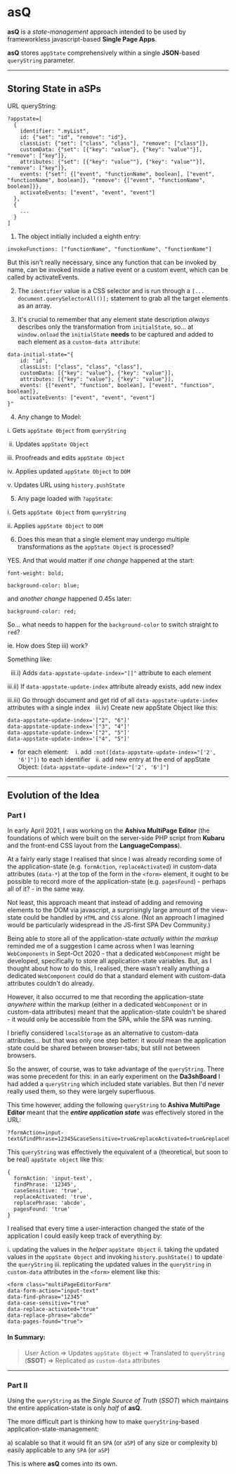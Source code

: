 # asQ
**asQ** is a *state-management* approach intended to be used by frameworkless javascript-based **Single Page Apps**.

**asQ** stores `appState` comprehensively within a single **JSON**-based `queryString` parameter.

______

## Storing State in aSPs

URL queryString:

```
?appstate=[
  {
    identifier: ".myList",
    id: {"set": "id", "remove": "id"},
    classList: {"set": ["class", "class"], "remove": ["class"]},
    customData: {"set": [{"key": "value"}, {"key": "value""}], "remove": ["key"]},
    attributes: {"set": [{"key": "value""}, {"key": "value""}], "remove": ["key"]},
    events: {"set": {["event", "functionName", boolean], ["event", "functionName", boolean]}, "remove": {["event", "functionName", boolean]}},
    activateEvents: ["event", "event", "event"]
  },
  {
    ...
  }
]
```


1) The object initially included a eighth entry:

```
invokeFunctions: ["functionName", "functionName", "functionName"]
```

But this isn't really necessary, since any function that can be invoked by name, can be invoked inside a native event or a custom event, which can be called by activateEvents.

2) The `identifier` value is a CSS selector and is run through a `[... document.querySelectorAll()];` statement to grab all the target elements as an array.

3) It's crucial to remember that any element state description *always* describes only the transformation from `initialState`, so... at `window.onload` the `initialState` **needs** to be captured and added to each element as a `custom-data attribute`:

```
data-initial-state="{
    id: "id",
    classList: ["class", "class", "class"],
    customData: [{"key": "value"}, {"key": "value"}],
    attributes: [{"key": "value"}, {"key": "value"}],
    events: {["event", "function", boolean], ["event", "function", boolean]},
    activateEvents: ["event", "event", "event"]
}"
```

4) Any change to Model:

 i. Gets `appState Object` from `queryString`
 
   
 ii. Updates `appState Object`
 
 
 iii. Proofreads and edits `appState Object`
 
 
 iv. Applies updated `appState Object` to `DOM`
 
 
 v. Updates URL using `history.pushState`
  

5) Any page loaded with `?appState`:

 i. Gets `appState Object` from `queryString`
  
 ii. Applies `appState Object` to `DOM`

6) Does this mean that a single element may undergo multiple transformations as the `appState Object` is processed?

YES. And that would matter if *one change* happened at the start:

`font-weight: bold;`

`background-color: blue;`

and *another change* happened 0.45s later:

`background-color: red;`

So... what needs to happen for the `background-color` to switch straight to `red`?

ie. How does Step iii) work?

Something like:

  iii.i) Adds `data-appstate-update-index="[]"` attribute to each element

  iii.ii) If `data-appstate-update-index` attribute already exists, add new index

  iii.iii) Go through document and get rid of all `data-appstate-update-index` attributes with a single index
  
  iii.iv) Create new appState Object like this:

```
data-appstate-update-index='["2", "6"]'
data-appstate-update-index='["3", "4"]'
data-appstate-update-index='["2", "5"]'
data-appstate-update-index='["4", "5"]'
```

- for each element:
  
 i. add `:not([data-appstate-update-index="['2', '6']"])` to each identifier
  
 ii. add new entry at the end of appState Object: `[data-appstate-update-index="['2', '6']"]`


______

## Evolution of the Idea

### Part I

In early April 2021, I was working on the **Ashiva MultiPage Editor** (the foundations of which were built on the server-side PHP script from **Kubaru** and the front-end CSS layout from the **LanguageCompass**).

At a fairly early stage I realised that since I was already recording some of the application-state (e.g. `formAction`, `replaceActivated`) in custom-data attributes (`data-*`) at the top of the form in the `<form>` element, it ought to be possible to record more of the application-state (e.g. `pagesFound`) - perhaps all of it? - in the same way.

Not least, this approach meant that instead of adding and removing elements to the DOM via javascript, a surprisingly large amount of the view-state could be handled by `HTML` and `CSS` alone. (Not an approach I imagined would be particularly widespread in the JS-first SPA Dev Community.)

Being able to store all of the application-state *actually within the markup* reminded me of a suggestion I came across when I was learning `WebComponents` in Sept-Oct 2020 - that a dedicated `WebComponent` might be developed, specifically to store all application-state variables. But, as I thought about how to do this, I realised, there wasn't really anything a dedicated `WebComponent` could do that a standard element with custom-data attributes couldn't do already.

However, it also occurred to me that recording the application-state *anywhere* within the markup (either in a dedicated `WebComponent` or in custom-data attributes) meant that the application-state couldn't be shared - it would only be accessible from the SPA, while the SPA was running.

I briefly considered `localStorage` as an alternative to custom-data attributes... but that was only one step better: it *would* mean the application state could be shared between browser-tabs, but still not between browsers.

So the answer, of course, was to take advantage of the `queryString`. There was some precedent for this: in an early experiment on the **Da3shBoard** I had added a `queryString` which included state variables. But then I'd never really used them, so they were largely superfluous.

This time however, adding the following `queryString` to **Ashiva MultiPage Editor** meant that the ***entire application state*** was effectively stored in the URL:

    ?formAction=input-text&findPhrase=12345&caseSensitive=true&replaceActivated=true&replacePhrase=abcde&pagesFound=true
    
This `queryString` was effectively the equivalent of a (theoretical, but soon to be real) `appState object` like this:

```
{
  formAction: 'input-text',
  findPhrase: '12345',
  caseSensitive: 'true',
  replaceActivated: 'true',
  replacePhrase: 'abcde',
  pagesFound: 'true'
}
```

I realised that every time a user-interaction changed the state of the application I could easily keep track of everything by:

 i. updating the values in the *helper* `appState Object`
 ii. taking the updated values in the `appState Object` and invoking `history.pushState()` to update the `queryString`
 iii. replicating the updated values in the `queryString` in `custom-data` attributes in the `<form>` element like this:

```
<form class="multiPageEditorForm"
data-form-action="input-text"
data-find-phrase="12345"
data-case-sensitive="true"
data-replace-activated="true"
data-replace-phrase="abcde"
data-pages-found="true">
```

#### In Summary:
 
 > User Action => Updates `appState Object` => Translated to `queryString` (**SSOT**) => Replicated as `custom-data` attributes

____

### Part II

Using the `queryString` as the *Single Source of Truth* (*SSOT*) which maintains the entire application-state is only *half* of **asQ**.

The more difficult part is thinking how to make `queryString`-based application-state-management:

  a) scalable so that it would fit an `SPA` (or `aSP`) of any size or complexity
  b) easily applicable to any `SPA` (or `aSP`)
  
This is where **asQ** comes into its own.


